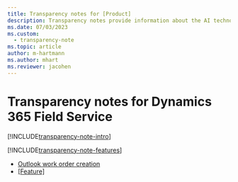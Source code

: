 ```yaml
---
title: Transparency notes for [Product]
description: Transparency notes provide information about the AI technology used in Dynamics 365 Field Service, along with key considerations and details about how the AI is used, how it was tested and evaluated, and any specific limitations.
ms.date: 07/03/2023
ms.custom: 
  - transparency-note
ms.topic: article
author: m-hartmann
ms.author: mhart
ms.reviewer: jacohen
---
```


# Transparency notes for Dynamics 365 Field Service

[!INCLUDE[transparency-note-intro](../includes/transparency-note-intro.md)]

[!INCLUDE[transparency-note-features](../includes/transparency-note-features.md)]

- [Outlook work order creation](transparency-note-outlook-wo.md)
- [[Feature]]([Link])